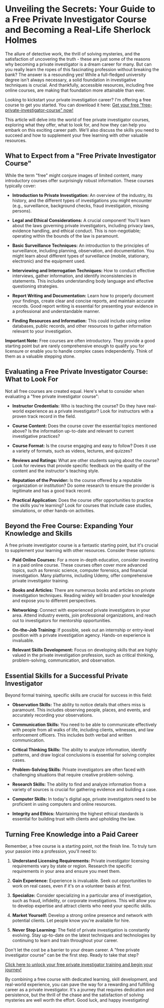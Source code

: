 # Unveiling the Secrets: Your Guide to a Free Private Investigator Course and Becoming a Real-Life Sherlock Holmes

The allure of detective work, the thrill of solving mysteries, and the satisfaction of uncovering the truth - these are just some of the reasons why becoming a private investigator is a dream career for many. But can you really learn the ropes of this fascinating profession without breaking the bank? The answer is a resounding yes! While a full-fledged university degree isn't always necessary, a solid foundation in investigative techniques is crucial. And thankfully, accessible resources, including free online courses, are making that foundation more attainable than ever.

Looking to kickstart your private investigation career? I'm offering a free course to get you started. You can download it here: [Get your free "free-private-investigator-course" now!](https://udemywork.com/free-private-investigator-course)

This article will delve into the world of free private investigator courses, exploring what they offer, what to look for, and how they can help you embark on this exciting career path. We'll also discuss the skills you need to succeed and how to supplement your free learning with other valuable resources.

## What to Expect from a "Free Private Investigator Course"

While the term "free" might conjure images of limited content, many introductory courses offer surprisingly robust information. These courses typically cover:

*   **Introduction to Private Investigation:** An overview of the industry, its history, and the different types of investigations you might encounter (e.g., surveillance, background checks, fraud investigation, missing persons).

*   **Legal and Ethical Considerations:** A crucial component! You'll learn about the laws governing private investigators, including privacy laws, evidence handling, and ethical conduct. This is non-negotiable; operating within the bounds of the law is paramount.

*   **Basic Surveillance Techniques:** An introduction to the principles of surveillance, including planning, observation, and documentation. You might learn about different types of surveillance (mobile, stationary, electronic) and the equipment used.

*   **Interviewing and Interrogation Techniques:** How to conduct effective interviews, gather information, and identify inconsistencies in statements. This includes understanding body language and effective questioning strategies.

*   **Report Writing and Documentation:** Learn how to properly document your findings, create clear and concise reports, and maintain accurate records. Good report writing is essential for presenting your evidence in a professional and understandable manner.

*   **Finding Resources and Information:** This could include using online databases, public records, and other resources to gather information relevant to your investigation.

**Important Note:** Free courses are often introductory. They provide a good starting point but are rarely comprehensive enough to qualify you for licensure or enable you to handle complex cases independently. Think of them as a valuable stepping stone.

## Evaluating a Free Private Investigator Course: What to Look For

Not all free courses are created equal. Here's what to consider when evaluating a "free private investigator course":

*   **Instructor Credentials:** Who is teaching the course? Do they have real-world experience as a private investigator? Look for instructors with a proven track record in the field.

*   **Course Content:** Does the course cover the essential topics mentioned above? Is the information up-to-date and relevant to current investigative practices?

*   **Course Format:** Is the course engaging and easy to follow? Does it use a variety of formats, such as videos, lectures, and quizzes?

*   **Reviews and Ratings:** What are other students saying about the course? Look for reviews that provide specific feedback on the quality of the content and the instructor's teaching style.

*   **Reputation of the Provider:** Is the course offered by a reputable organization or institution? Do some research to ensure the provider is legitimate and has a good track record.

*   **Practical Application:** Does the course offer opportunities to practice the skills you're learning? Look for courses that include case studies, simulations, or other hands-on activities.

## Beyond the Free Course: Expanding Your Knowledge and Skills

A free private investigator course is a fantastic starting point, but it's crucial to supplement your learning with other resources. Consider these options:

*   **Paid Online Courses:** For a more in-depth education, consider investing in a paid online course. These courses often cover more advanced topics, such as forensic science, computer forensics, and financial investigation. Many platforms, including Udemy, offer comprehensive private investigator training.

*   **Books and Articles:** There are numerous books and articles on private investigation techniques. Reading widely will broaden your knowledge and expose you to different perspectives.

*   **Networking:** Connect with experienced private investigators in your area. Attend industry events, join professional organizations, and reach out to investigators for mentorship opportunities.

*   **On-the-Job Training:** If possible, seek out an internship or entry-level position with a private investigation agency. Hands-on experience is invaluable.

*   **Relevant Skills Development:** Focus on developing skills that are highly valued in the private investigation profession, such as critical thinking, problem-solving, communication, and observation.

## Essential Skills for a Successful Private Investigator

Beyond formal training, specific skills are crucial for success in this field:

*   **Observation Skills:** The ability to notice details that others miss is paramount. This includes observing people, places, and events, and accurately recording your observations.

*   **Communication Skills:** You need to be able to communicate effectively with people from all walks of life, including clients, witnesses, and law enforcement officers. This includes both verbal and written communication.

*   **Critical Thinking Skills:** The ability to analyze information, identify patterns, and draw logical conclusions is essential for solving complex cases.

*   **Problem-Solving Skills:** Private investigators are often faced with challenging situations that require creative problem-solving.

*   **Research Skills:** The ability to find and analyze information from a variety of sources is crucial for gathering evidence and building a case.

*   **Computer Skills:** In today's digital age, private investigators need to be proficient in using computers and online resources.

*   **Integrity and Ethics:** Maintaining the highest ethical standards is essential for building trust with clients and upholding the law.

## Turning Free Knowledge into a Paid Career

Remember, a free course is a starting point, not the finish line. To truly turn your passion into a profession, you'll need to:

1.  **Understand Licensing Requirements:** Private investigator licensing requirements vary by state or region. Research the specific requirements in your area and ensure you meet them.

2.  **Gain Experience:** Experience is invaluable. Seek out opportunities to work on real cases, even if it's on a volunteer basis at first.

3.  **Specialize:** Consider specializing in a particular area of investigation, such as fraud, infidelity, or corporate investigations. This will allow you to develop expertise and attract clients who need your specific skills.

4.  **Market Yourself:** Develop a strong online presence and network with potential clients. Let people know you're available for hire.

5.  **Never Stop Learning:** The field of private investigation is constantly evolving. Stay up-to-date on the latest techniques and technologies by continuing to learn and train throughout your career.

Don't let the cost be a barrier to your dream career. A "free private investigator course" can be the first step. Ready to take that step?

[Click here to unlock your free private investigator training and begin your journey!](https://udemywork.com/free-private-investigator-course)

By combining a free course with dedicated learning, skill development, and real-world experience, you can pave the way for a rewarding and fulfilling career as a private investigator. It's a journey that requires dedication and persistence, but the thrill of the chase and the satisfaction of solving mysteries are well worth the effort. Good luck, and happy investigating!
